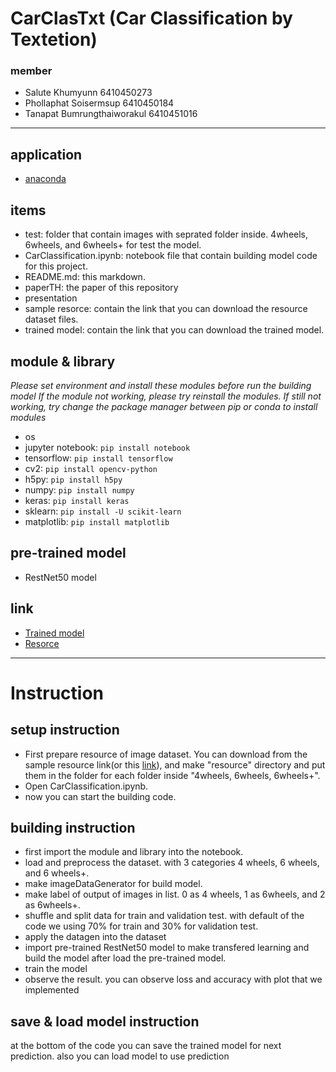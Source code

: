 # CarClasTxt (Car Classification by Textetion)
### member
- Salute Khumyunn 6410450273
- Phollaphat Soisermsup 6410450184
- Tanapat Bumrungthaiworakul 6410451016
---
## application
- [anaconda](https://www.anaconda.com/download)

## items
- test: folder that contain images with seprated folder inside. 4wheels, 6wheels, and 6wheels+ for test the model.
- CarClassification.ipynb: notebook file that contain building model code for this project.
- README.md: this markdown.
- paperTH: the paper of this repository
- presentation
- sample resorce: contain the link that you can download the resource dataset files.
- trained model: contain the link that you can download the trained model.

## module & library
*Please set environment and install these modules before run the building model*
*If the module not working, please try reinstall the modules. If still not working, try change the package manager between pip or conda to install modules*
- os
- jupyter notebook: ```pip install notebook```
- tensorflow: ```pip install tensorflow```
- cv2: ```pip install opencv-python```
- h5py: ```pip install h5py```
- numpy: ```pip install numpy```
- keras: ```pip install keras```
- sklearn: ```pip install -U scikit-learn```
- matplotlib: ```pip install matplotlib```

## pre-trained model
- RestNet50 model

## link
- [Trained model](https://drive.google.com/file/d/1ILfmky5aKzWxIxKb3HwRul0mvi1-1K-t/view?usp=drive_link)
- [Resorce](https://drive.google.com/file/d/14MejCuwe8cwr9ZEtuUg2t-uylZnPpN5Y/view?usp=sharing)
---
# Instruction

## setup instruction
- First prepare resource of image dataset. You can download from the sample resource link(or this [link](https://drive.google.com/file/d/14MejCuwe8cwr9ZEtuUg2t-uylZnPpN5Y/view?usp=sharing)), and make "resource" directory and put them in the folder for each folder inside "4wheels, 6wheels, 6wheels+".
- Open CarClassification.ipynb.
- now you can start the building code.

## building instruction
- first import the module and library into the notebook.
- load and preprocess the dataset. with 3 categories 4 wheels, 6 wheels, and 6 wheels+.
- make imageDataGenerator for build model.
- make label of output of images in list. 0 as 4 wheels, 1 as 6wheels, and 2 as 6wheels+.
- shuffle and split data for train and validation test. with default of the code we using 70% for train and 30% for validation test.
- apply the datagen into the dataset
- import pre-trained RestNet50 model to make transfered learning and build the model after load the pre-trained model.
- train the model 
- observe the result. you can observe loss and accuracy with plot that we implemented

## save & load model instruction
at the bottom of the code you can save the trained model for next prediction. also you can load model to use prediction
